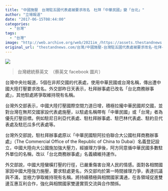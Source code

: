 ```yaml
---
title: "中國施壓　台灣駐五國代表處被要求改名　杜拜「中華民國」變「台北」"
author: "立場報道"
date: "2017-06-15T08:44:00"
categories:
  - "台灣"
tags:
  - "台灣"
image: "http://web.archive.org/web/2021im_/https://assets.thestandnews.com/media/photos/18238017_10154232026166065_4573745309040345274_o_vxIdp.png"
original_url: "thestandnews.com/台灣/中國施壓-台灣駐五國代表處被要求改名-杜拜-中華民國-變-台北"
---
```

![](http://web.archive.org/web/2021im_/https://assets.thestandnews.com/media/photos/18238017_10154232026166065_4573745309040345274_o_vxIdp.png)
> 台灣總統蔡英文　（蔡英文 facebook 圖片）

台灣中央社報道，5個在非邦交國的代表處，使用中華民國或台灣名稱，傳出遭中國大陸打壓要求改名。外交部昨日天表示，杜拜辦事處已改名「台北商務辦事處」，其他駐處將爭取維持現有名稱。

台灣外交部表示，中國大陸打壓國際空間力道日增，積極拉攏中華民國邦交國，並對台灣在無邦交國家設代表處施壓，以駐處名稱帶有「中華民國」或「台灣」者為優先打壓目標。例如駐尼日利亞代表處、駐杜拜辦事處、駐巴林代表處、駐約旦代表處及駐厄瓜多代表處等。

台灣外交部說，駐杜拜辦事處原以「中華民國駐阿拉伯聯合大公國杜拜商務辦事處」（The Commercial Office of the Republic of China to Dubai）名義登記設立，中國大陸向大公國施加強大壓力，經據理力爭後，阿方同意循中華民國多數駐外單位的名稱，改以「台北商務辦事處」名義續維持運作。

外交部說，中國大陸蠻橫打壓的行徑，已嚴重傷害台灣人民的情感。面對各相關國家因中國大陸強力施壓，要求駐處更名，外交部均於第一時間據理力爭，表達抗議與不滿，並極力爭取維持現有名稱。將持續積極與相關國家溝通，在各領域促進雙邊互惠互利合作，強化與相關國家雙邊實質交流與合作關係。